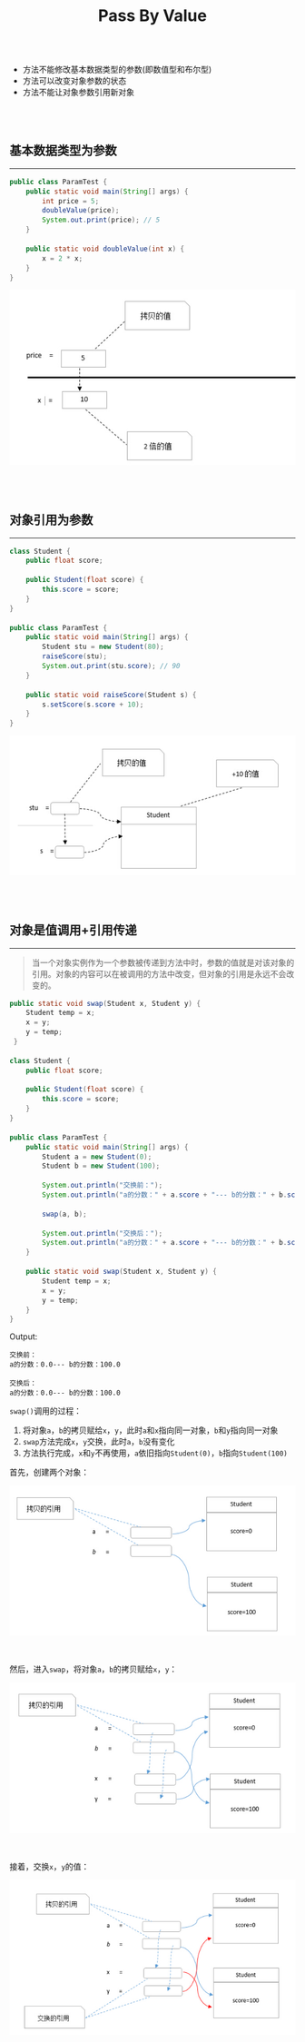 # <center>Pass By Value</center>



<br></br>

* 方法不能修改基本数据类型的参数(即数值型和布尔型)
* 方法可以改变对象参数的状态
* 方法不能让对象参数引用新对象

<br></br>



## 基本数据类型为参数
----
``` java
public class ParamTest {
    public static void main(String[] args) {
        int price = 5;
        doubleValue(price);
        System.out.print(price); // 5
    }

    public static void doubleValue(int x) {
        x = 2 * x;
    }
}
```

<p align="center">
  <img src="./Images/pass_by_value1.jpg" />
</p>

<br></br>



## 对象引用为参数
----
``` java
class Student {
    public float score;

    public Student(float score) {
        this.score = score;
    }
}

public class ParamTest {
    public static void main(String[] args) {
        Student stu = new Student(80);
        raiseScore(stu);
        System.out.print(stu.score); // 90
    }

    public static void raiseScore(Student s) {
        s.setScore(s.score + 10);
    }
}
```

<p align="center">
  <img src="./Images/pass_by_value2.jpg" />
</p>

<br></br>


## 对象是值调用+引用传递
----
> 当一个对象实例作为一个参数被传递到方法中时，参数的值就是对该对象的引用。对象的内容可以在被调用的方法中改变，但对象的引用是永远不会改变的。

``` java
public static void swap(Student x, Student y) {
    Student temp = x;
    x = y;
    y = temp;
 } 

class Student {
    public float score;

    public Student(float score) {
        this.score = score;
    }
}

public class ParamTest {
    public static void main(String[] args) {
        Student a = new Student(0);
        Student b = new Student(100);

        System.out.println("交换前：");
        System.out.println("a的分数：" + a.score + "--- b的分数：" + b.score);

        swap(a, b);

        System.out.println("交换后：");
        System.out.println("a的分数：" + a.score + "--- b的分数：" + b.score);
    }

    public static void swap(Student x, Student y) {
        Student temp = x;
        x = y;
        y = temp;
    }
}
```

Output:
``` 
交换前：
a的分数：0.0--- b的分数：100.0

交换后：
a的分数：0.0--- b的分数：100.0
```

`swap()`调用的过程：
1. 将对象`a`，`b`的拷贝赋给`x`，`y`，此时`a`和`x`指向同一对象，`b`和`y`指向同一对象
2. `swap`方法完成`x`，`y`交换，此时`a`，`b`没有变化
3. 方法执行完成，`x`和`y`不再使用，`a`依旧指向`Student(0)`，`b`指向`Student(100)`

首先，创建两个对象：
<p align="center">
  <img src="./Images/pass_by_value3.jpg" />
</p>

<br>

然后，进入`swap`，将对象`a`，`b`的拷贝赋给`x`，`y`：
<p align="center">
  <img src="./Images/pass_by_value4.jpg" />
</p>

<br>

接着，交换`x`，`y`的值：
<p align="center">
  <img src="./Images/pass_by_value5.jpg" />
</p>

<br></br>

